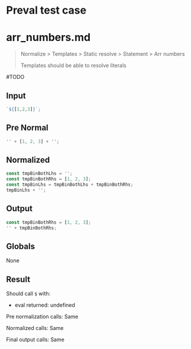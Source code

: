 # Preval test case

# arr_numbers.md

> Normalize > Templates > Static resolve > Statement > Arr numbers
>
> Templates should be able to resolve literals

#TODO

## Input

`````js filename=intro
`${[1,2,3]}`;
`````

## Pre Normal

`````js filename=intro
'' + [1, 2, 3] + '';
`````

## Normalized

`````js filename=intro
const tmpBinBothLhs = '';
const tmpBinBothRhs = [1, 2, 3];
const tmpBinLhs = tmpBinBothLhs + tmpBinBothRhs;
tmpBinLhs + '';
`````

## Output

`````js filename=intro
const tmpBinBothRhs = [1, 2, 3];
'' + tmpBinBothRhs;
`````

## Globals

None

## Result

Should call `$` with:
 - eval returned: undefined

Pre normalization calls: Same

Normalized calls: Same

Final output calls: Same
